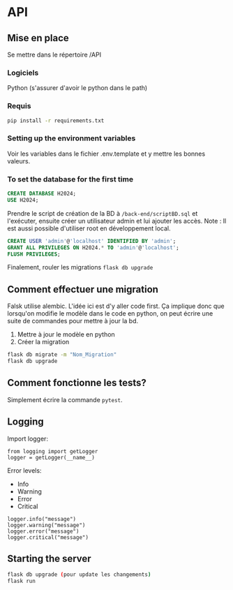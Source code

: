 # API

## Mise en place
Se mettre dans le répertoire /API

### Logiciels
Python (s'assurer d'avoir le python dans le path)

### Requis

```bash
pip install -r requirements.txt
```

### Setting up the environment variables
Voir les variables dans le fichier .env.template et y mettre les bonnes valeurs.

### To set the database for the first time
```sql
CREATE DATABASE H2024;
USE H2024;
```
Prendre le script de création de la BD à `/back-end/scriptBD.sql` et l'exécuter, ensuite créer un utilisateur admin et lui ajouter les accès.
Note : Il est aussi possible d'utiliser root en développement local.
```sql
CREATE USER 'admin'@'localhost' IDENTIFIED BY 'admin';
GRANT ALL PRIVILEGES ON H2024.* TO 'admin'@'localhost';
FLUSH PRIVILEGES;
```
Finalement, rouler les migrations
`flask db upgrade`

## Comment effectuer une migration
Falsk utilise alembic. L'idée ici est d'y aller code first. Ça implique donc que lorsqu'on modifie le modèle dans le code en python, on peut écrire une suite de commandes pour mettre à jour la bd.

1. Mettre à jour le modèle en python
2. Créer la migration
```bash
flask db migrate -m "Nom_Migration"
flask db upgrade
```

## Comment fonctionne les tests?

Simplement écrire la commande `pytest`.

## Logging
Import logger:
```
from logging import getLogger
logger = getLogger(__name__)
```

Error levels:
- Info
- Warning
- Error
- Critical

```
logger.info("message")
logger.warning("message")
logger.error("message")
logger.critical("message")
```

## Starting the server
```bash
flask db upgrade (pour update les changements)
flask run
```
